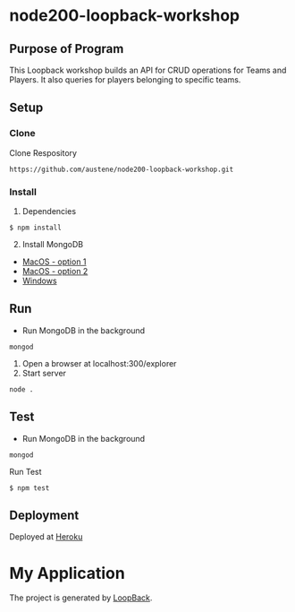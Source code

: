 # node200-loopback-workshop

## Purpose of Program
This Loopback workshop builds an API for CRUD operations for Teams and Players.  It also queries for players belonging to specific teams.


## Setup

### Clone
Clone Respository
```
https://github.com/austene/node200-loopback-workshop.git
```
### Install
1. Dependencies
```
$ npm install
```
2. Install MongoDB
* [MacOS - option 1](https://treehouse.github.io/installation-guides/mac/mongo-mac.html)
* [MacOS - option 2](https://docs.mongodb.com/master/tutorial/install-mongodb-on-os-x/)
* [Windows](https://docs.mongodb.com/master/tutorial/install-mongodb-on-windows/)

## Run
* Run MongoDB in the background
```
mongod
```
1. Open a browser at localhost:300/explorer
2. Start server
```
node .
```

## Test
* Run MongoDB in the background
```
mongod
```
Run Test
```
$ npm test
```

## Deployment
Deployed at [Heroku](https://ae-node200-mongoose-blog-api.herokuapp.com/)

# My Application

The project is generated by [LoopBack](http://loopback.io).